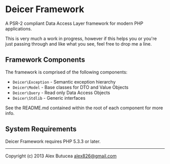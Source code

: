 # Deicer Framework
A PSR-2 compliant Data Access Layer framework for modern PHP applications.

This is very much a work in progress, however if this helps you or you're just passing through and like what you see, feel free to drop me a line.

## Framework Components
The framework is comprised of the following components:

- `Deicer\Exception` - Semantic exception hierarchy
- `Deicer\Model` - Base classes for DTO and Value Objects
- `Deicer\Query` - Read only Data Access Objects
- `Deicer\Stdlib` - Generic interfaces

See the README.md contained within the root of each component for more info.

## System Requirements
Deicer Framework requires PHP 5.3.3 or later.

---------------------------------------------------
Copyright (c) 2013 Alex Butucea <alex826@gmail.com>
